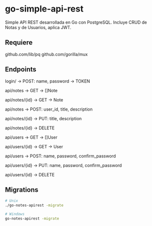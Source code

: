 # go-simple-api-rest

Simple API REST desarrollada en Go con PostgreSQL.
Incluye CRUD de Notas y de Usuarios, aplica JWT.


## Requiere
github.com/lib/pq
github.com/gorilla/mux


## Endpoints
login/ -> POST: name, password -> TOKEN


api/notes -> GET -> []Note

api/notes/{id} -> GET -> Note

api/notes -> POST: user_id, title, description

api/notes/{id} -> PUT: title, description

api/notes/{id} -> DELETE


api/users -> GET -> []User

api/users/{id} -> GET -> User

api/users -> POST: name, password, confirm_password

api/users/{id} -> PUT: name, password, confirm_password

api/users/{id} -> DELETE


## Migrations
```bash
# Unix
./go-notes-apirest -migrate

# Windows
go-notes-apirest -migrate
```